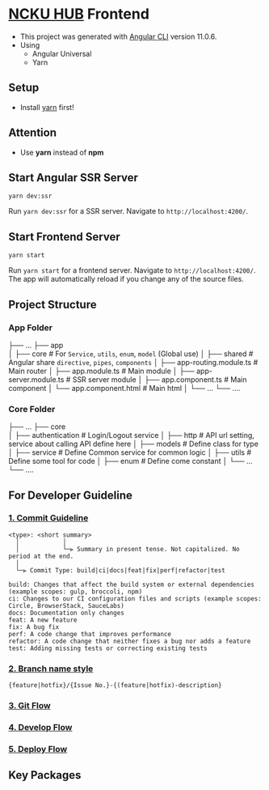 # [NCKU HUB](https://nckuhub.com/) Frontend

* This project was generated with [Angular CLI](https://github.com/angular/angular-cli) version 11.0.6.
* Using
    - Angular Universal
    - Yarn

## Setup

- Install [yarn](https://classic.yarnpkg.com/en/docs/install) first!

## Attention

- Use **yarn** instead of **npm**

## Start Angular SSR Server

```
yarn dev:ssr
```
Run `yarn dev:ssr` for a SSR server. Navigate to `http://localhost:4200/`. 

## Start Frontend Server
```
yarn start
```
Run `yarn start` for a frontend server. Navigate to `http://localhost:4200/`. 
The app will automatically reload if you change any of the source files.

## Project Structure 

### App Folder
├── ...
├── app                     
│   ├── core                        # For `Service`, `utils`, `enum`, `model` (Global use)
│   ├── shared                      # Angular share `directive`, `pipes`, `components`
│   ├── app-routing.module.ts       # Main router
│   ├── app.module.ts               # Main module
│   ├── app-server.module.ts        # SSR server module
│   ├── app.component.ts            # Main component
│   └── app.component.html          # Main html
│   └── ...
└── ....

### Core Folder
├── ...
├── core                    
│   ├── authentication            # Login/Logout service
│   ├── http                      # API url setting, service about calling API define here
│   ├── models                    # Define class for type 
│   ├── service                   # Define Common service for common logic
│   ├── utils                     # Define some tool for code
│   ├── enum                      # Define come constant
│   └── ...
└── ....

## For Developer Guideline
### [1. Commit Guideline](https://www.notion.so/Commit-4a5c182851aa4c75b19861a6858870f9)
```
<type>: <short summary>
  │            │
  │            └─⫸ Summary in present tense. Not capitalized. No period at the end.
  │  
  └─⫸ Commit Type: build|ci|docs|feat|fix|perf|refactor|test

build: Changes that affect the build system or external dependencies (example scopes: gulp, broccoli, npm)
ci: Changes to our CI configuration files and scripts (example scopes: Circle, BrowserStack, SauceLabs)
docs: Documentation only changes
feat: A new feature
fix: A bug fix
perf: A code change that improves performance
refactor: A code change that neither fixes a bug nor adds a feature
test: Adding missing tests or correcting existing tests
```

### [2. Branch name style](https://www.notion.so/Commit-4a5c182851aa4c75b19861a6858870f9)
```
{feature|hotfix}/{Issue No.}-{(feature|hotfix)-description}
```
### [3. Git Flow](https://www.notion.so/Git-Flow-07e0a1f720374e9c8802b84898531c91)

### [4. Develop Flow](https://www.notion.so/c659d713ff724890af1b8b604cc6fdf4)

### [5. Deploy Flow](https://www.notion.so/e3288456661349dd9ca03dbcad3a3422)

## Key Packages
